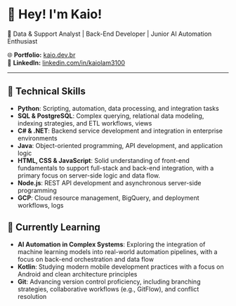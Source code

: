 # 👋 Hey! I'm Kaio!

🚀 Data & Support Analyst | Back-End Developer | Junior AI Automation Enthusiast

🌐 **Portfolio:** [kaio.dev.br](https://kaio.dev.br)  
🔗 **LinkedIn:** [linkedin.com/in/kaiolam3100](https://www.linkedin.com/in/kaiolam3100)

---

## 🧠 Technical Skills

- **Python**: Scripting, automation, data processing, and integration tasks
- **SQL & PostgreSQL**: Complex querying, relational data modeling, indexing strategies, and ETL workflows, views
- **C# & .NET**: Backend service development and integration in enterprise environments
- **Java**: Object-oriented programming, API development, and application logic
- **HTML, CSS & JavaScript**: Solid understanding of front-end fundamentals to support full-stack and back-end integration, with a primary focus on server-side logic and data flow.
- **Node.js**: REST API development and asynchronous server-side programming
- **GCP**: Cloud resource management, BigQuery, and deployment workflows, logs

## 🌱 Currently Learning

- **AI Automation in Complex Systems**: Exploring the integration of machine learning models into real-world automation pipelines, with a focus on back-end orchestration and data flow
- **Kotlin**: Studying modern mobile development practices with a focus on Android and clean architecture principles
- **Git**: Advancing version control proficiency, including branching strategies, collaborative workflows (e.g., GitFlow), and conflict resolution

